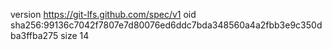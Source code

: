 version https://git-lfs.github.com/spec/v1
oid sha256:99136c7042f7807e7d80076ed6ddc7bda348560a4a2fbb3e9c350dba3ffba275
size 14
